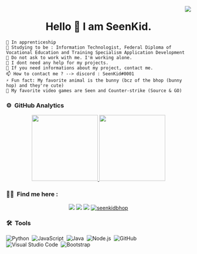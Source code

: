 
<img align="right" src="https://visitor-badge.glitch.me/badge?page_id=SeenKid.SeenKid"/>
<h1 align="center">Hello 👋 I am SeenKid.</h1> 

    🔭 In apprenticeship 
    🌱 Studying to be : Information Technologist, Federal Diploma of Vocational Education and Training Specialism Application Development
    👯 Do not ask to work with me. I'm working alone.
    🤔 I dont need any help for my projects.
    💬 If you need informations about my project, contact me.
    📫 How to contact me ? --> discord : SeenKid#0001
    ⚡ Fun fact: My favorite animal is the bunny (bcz of the bhop (bunny hop) and they're cute)
    👾 My favorite video games are Seen and Counter-strike (Source & GO)
    
### ⚙️ &nbsp;GitHub Analytics

<p align="center">
<a href="https://github.com/SeenKid">
  <img height="180em" src="https://github-readme-stats-eight-theta.vercel.app/api?username=SeenKid&show_icons=true&theme=algolia&include_all_commits=true&count_private=true"/>
  <img height="180em" src="https://github-readme-stats-eight-theta.vercel.app/api/top-langs/?username=SeenKid&layout=compact&langs_count=8&theme=algolia"/>
</a>
</p>

### 🤝🏻 &nbsp;Find me here :

<p align="center">
<a href="https://www.instagram.com/nkwcxnn/"><img src="https://img.shields.io/badge/-@nkwcxnn-E4405F?style=flat&logo=Instagram&logoColor=white"/></a>
<a href="https://twitch/status/Seenkidbhop"><img src="https://img.shields.io/twitch/status/Seenkidbhop?style=social"/></a>
<a href="https://www.youtube.com/channel/UCkef2tpJ14Lkv2uiNvH4pog"><img src="https://img.shields.io/youtube/channel/subscribers/UCkef2tpJ14Lkv2uiNvH4pog?style=social"/></a>
<a href="https://twitter.com/seenkidbhop" target="blank"><img src="https://img.shields.io/twitter/follow/Seenkidbhop?style=social" alt="seenkidbhop" /></a>
</p>

### 🛠 &nbsp;Tools

![Python](https://img.shields.io/badge/-Python-05122A?style=flat&logo=python)&nbsp;
![JavaScript](https://img.shields.io/badge/-JavaScript-05122A?style=flat&logo=javascript)&nbsp;
![Java](https://img.shields.io/badge/-Java-05122A?style=flat&logo=Java&logoColor=FFA518)&nbsp;
![Node.js](https://img.shields.io/badge/-Node.js-05122A?style=flat&logo=node.js)&nbsp;
![GitHub](https://img.shields.io/badge/-GitHub-05122A?style=flat&logo=github)&nbsp;
![Visual Studio Code](https://img.shields.io/badge/-Visual%20Studio%20Code-05122A?style=flat&logo=visual-studio-code&logoColor=007ACC)&nbsp;
![Bootstrap](https://img.shields.io/badge/-Bootstrap-05122A?style=flat&logo=bootstrap&logoColor=563D7C)&nbsp;
